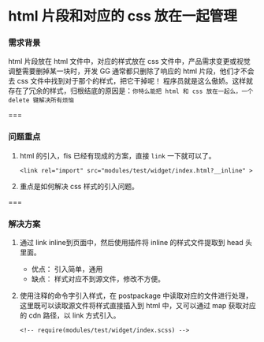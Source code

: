 # html 片段和对应的 css 放在一起管理

### 需求背景
html 片段放在 html 文件中，对应的样式放在 css 文件中，产品需求变更或视觉调整需要删掉某一块时，开发 GG 通常都只删除了响应的 html 片段，他们才不会去 css 文件中找到对于那个的样式，把它干掉呢！
程序员就是这么傲娇。这样就存在了冗余的样式，归根结底的原因是：`你特么能把 html 和 css 放在一起么，一个 delete 键解决所有烦恼`

===
### 问题重点
1. html 的引入，fis 已经有现成的方案，直接 `link` 一下就可以了。

    ```<link rel="import" src="modules/test/widget/index.html?__inline" >```
    
2. 重点是如何解决 css 样式的引入问题。

===
### 解决方案
1. 通过 link inline到页面中，然后使用插件将 inline 的样式文件提取到 head 头里面。
    + 优点： 引入简单，通用
    + 缺点： 样式对应不到源文件，修改不方便。
2. 使用注释的命令字引入样式，在 postpackage 中读取对应的文件进行处理，这里既可以读取源文件将样式直接插入到 html 中，又可以通过 map 
    获取对应的 cdn 路径，以 link 方式引入。

    ```<!-- require(modules/test/widget/index.scss) -->```
